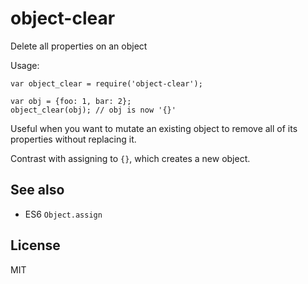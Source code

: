 # object-clear

Delete all properties on an object

Usage:

    var object_clear = require('object-clear');

    var obj = {foo: 1, bar: 2};
    object_clear(obj); // obj is now '{}'

Useful when you want to mutate an existing object to remove all of
its properties without replacing it.

Contrast with assigning to `{}`, which creates a new object.

## See also

* ES6 `Object.assign`

## License

MIT

